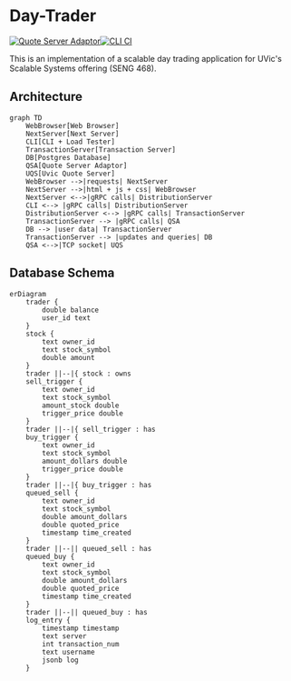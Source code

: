 # Day-Trader 
[![Quote Server Adaptor](https://github.com/MarcusDunn/day-trader/actions/workflows/quote-server-adaptor.yml/badge.svg)](https://github.com/MarcusDunn/day-trader/actions/workflows/quote-server-adaptor.yml)[![CLI CI](https://github.com/MarcusDunn/day-trader/actions/workflows/cli.yml/badge.svg)](https://github.com/MarcusDunn/day-trader/actions/workflows/cli.yml)

This is an implementation of a scalable day trading application for UVic's Scalable Systems offering (SENG 468).

## Architecture

```mermaid
graph TD
    WebBrowser[Web Browser]
    NextServer[Next Server]
    CLI[CLI + Load Tester]
    TransactionServer[Transaction Server]
    DB[Postgres Database]
    QSA[Quote Server Adaptor]
    UQS[Uvic Quote Server]
    WebBrowser -->|requests| NextServer
    NextServer -->|html + js + css| WebBrowser
    NextServer <-->|gRPC calls| DistributionServer
    CLI <--> |gRPC calls| DistributionServer
    DistributionServer <--> |gRPC calls| TransactionServer
    TransactionServer --> |gRPC calls| QSA
    DB --> |user data| TransactionServer
    TransactionServer --> |updates and queries| DB
    QSA <-->|TCP socket| UQS
```

## Database Schema

```mermaid
erDiagram
    trader {
        double balance
        user_id text
    }
    stock {
        text owner_id 
        text stock_symbol 
        double amount
    }
    trader ||--|{ stock : owns
    sell_trigger {
        text owner_id
        text stock_symbol
        amount_stock double
        trigger_price double
    }
    trader ||--|{ sell_trigger : has
    buy_trigger {
        text owner_id
        text stock_symbol
        amount_dollars double
        trigger_price double
    }
    trader ||--|{ buy_trigger : has
    queued_sell {
        text owner_id
        text stock_symbol
        double amount_dollars
        double quoted_price
        timestamp time_created
    }
    trader ||--|| queued_sell : has
    queued_buy {
        text owner_id
        text stock_symbol
        double amount_dollars
        double quoted_price
        timestamp time_created
    }
    trader ||--|| queued_buy : has
    log_entry {
        timestamp timestamp
        text server
        int transaction_num
        text username
        jsonb log 
    }
 ```
